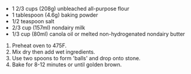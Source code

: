 - 1 2/3 cups (208g) unbleached all-purpose flour
- 1 tablespoon (4.6g) baking powder
- 1/2 teaspoon salt
- 2/3 cup (157ml) nondairy milk
- 1/3 cup (80ml) canola oil or melted non-hydrogenated nondairy butter

1. Preheat oven to 475F.
1. Mix dry then add wet ingredients.
1. Use two spoons to form 'balls' and drop onto stone.
1. Bake for 8-12 minutes or until golden brown.
